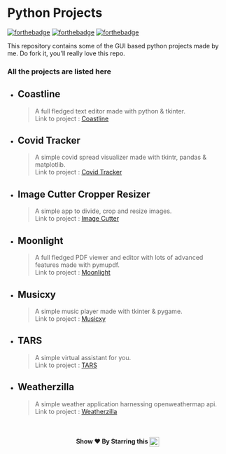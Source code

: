 # Python Projects

[![forthebadge](https://forthebadge.com/images/badges/built-with-love.svg)](https://forthebadge.com)
[![forthebadge](https://forthebadge.com/images/badges/made-with-python.svg)](https://forthebadge.com)
[![forthebadge](https://forthebadge.com/images/badges/check-it-out.svg)](https://forthebadge.com)

This repository contains some of the GUI based python projects made by me. Do fork it, you'll really
love this repo. 

### All the projects are listed here

* ## Coastline
	> A full fledged text editor made with python & tkinter.\
	> Link to project : [Coastline](https://github.com/pyGuru123/Python-Projects/tree/master/Coastline%20-%20Text%20Editor)

* ## Covid Tracker
	> A simple covid spread visualizer made with tkintr, pandas & matplotlib.\
	> Link to project : [Covid Tracker](https://github.com/pyGuru123/Python-Projects/tree/master/Covid%20Tracker)

* ## Image Cutter Cropper Resizer
	> A simple app to divide, crop and resize images.\
	> Link to project : [Image Cutter](https://github.com/pyGuru123/Python-Projects/tree/master/Image%20-%20CutterCropperResizer)

* ## Moonlight
	> A full fledged PDF viewer and editor with lots of advanced features made with pymupdf.\
	> Link to project : [Moonlight](https://github.com/pyGuru123/Python-Projects/tree/master/Moonlight%20PDF%20Reader)

* ## Musicxy
	> A simple music player made with tkinter & pygame.\
	> Link to project : [Musicxy](https://github.com/pyGuru123/Python-Projects/tree/master/Musicxy%20-%20Music%20Player)

* ## TARS
	> A simple virtual assistant for you.\
	> Link to project : [TARS](https://github.com/pyGuru123/Python-Projects/tree/master/TARS%20Virtual%20Assistant)

* ## Weatherzilla
	> A simple weather application harnessing openweathermap api.\
	> Link to project : [Weatherzilla](https://github.com/pyGuru123/Python-Projects/tree/master/Weatherzilla%20-%20Weather%20App)

<br/>
<h4 align="center"> Show ❤️ By Starring this <img align='center'  height="22" src="https://img.shields.io/badge/Repo!%F0%9F%98%8A-purple.svg?&style=for-the-badge&logoColor=green" /></h4>
